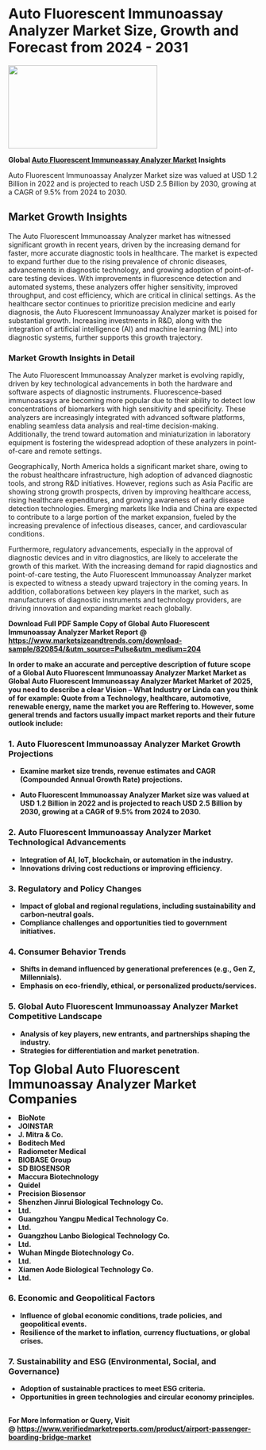 <H1>Auto Fluorescent Immunoassay Analyzer Market Size, Growth and Forecast from 2024 - 2031</H1><img class="aligncenter size-medium wp-image-584254" src="https://thirdeyenews.in/wp-content/uploads/2024/09/Global-Market-Research-300x168.jpeg" alt="" width="300" height="168" /><p><strong>Global&nbsp;<a href="https://www.marketsizeandtrends.com/download-sample/820854/&amp;utm_source=Pulse&amp;utm_medium=204">Auto Fluorescent Immunoassay Analyzer Market</a> Insights</strong></p><p>Auto Fluorescent Immunoassay Analyzer Market size was valued at USD 1.2 Billion in 2022 and is projected to reach USD 2.5 Billion by 2030, growing at a CAGR of 9.5% from 2024 to 2030.</p><p><h2>Market Growth Insights</h2> <p>The Auto Fluorescent Immunoassay Analyzer market has witnessed significant growth in recent years, driven by the increasing demand for faster, more accurate diagnostic tools in healthcare. The market is expected to expand further due to the rising prevalence of chronic diseases, advancements in diagnostic technology, and growing adoption of point-of-care testing devices. With improvements in fluorescence detection and automated systems, these analyzers offer higher sensitivity, improved throughput, and cost efficiency, which are critical in clinical settings. As the healthcare sector continues to prioritize precision medicine and early diagnosis, the Auto Fluorescent Immunoassay Analyzer market is poised for substantial growth. Increasing investments in R&D, along with the integration of artificial intelligence (AI) and machine learning (ML) into diagnostic systems, further supports this growth trajectory.</p> <p><strong></strong></p> <h3>Market Growth Insights in Detail</h3> <p>The Auto Fluorescent Immunoassay Analyzer market is evolving rapidly, driven by key technological advancements in both the hardware and software aspects of diagnostic instruments. Fluorescence-based immunoassays are becoming more popular due to their ability to detect low concentrations of biomarkers with high sensitivity and specificity. These analyzers are increasingly integrated with advanced software platforms, enabling seamless data analysis and real-time decision-making. Additionally, the trend toward automation and miniaturization in laboratory equipment is fostering the widespread adoption of these analyzers in point-of-care and remote settings.</p> <p>Geographically, North America holds a significant market share, owing to the robust healthcare infrastructure, high adoption of advanced diagnostic tools, and strong R&D initiatives. However, regions such as Asia Pacific are showing strong growth prospects, driven by improving healthcare access, rising healthcare expenditures, and growing awareness of early disease detection technologies. Emerging markets like India and China are expected to contribute to a large portion of the market expansion, fueled by the increasing prevalence of infectious diseases, cancer, and cardiovascular conditions.</p> <p>Furthermore, regulatory advancements, especially in the approval of diagnostic devices and in vitro diagnostics, are likely to accelerate the growth of this market. With the increasing demand for rapid diagnostics and point-of-care testing, the Auto Fluorescent Immunoassay Analyzer market is expected to witness a steady upward trajectory in the coming years. In addition, collaborations between key players in the market, such as manufacturers of diagnostic instruments and technology providers, are driving innovation and expanding market reach globally.</p> <p><strong></p><p><span class=""><strong>Download Full PDF Sample Copy of Global Auto Fluorescent Immunoassay Analyzer Market Report</strong> @ <a href="https://www.marketsizeandtrends.com/download-sample/820854/&amp;utm_source=Pulse&amp;utm_medium=204" target="_blank">https://www.marketsizeandtrends.com/download-sample/820854/&amp;utm_source=Pulse&amp;utm_medium=204</a></span></p><p>In order to make an accurate and perceptive description of future scope of a Global&nbsp;Auto Fluorescent Immunoassay Analyzer Market Market as Global&nbsp;Auto Fluorescent Immunoassay Analyzer Market Market of 2025, you need to describe a clear Vision &ndash; What Industry or Linda can you think of for example: Quote from a Technology, healthcare, automotive, renewable energy, name the market you are Reffering to. However, some general trends and factors usually impact market reports and their future outlook include:</p><h3>1.&nbsp;<strong>Auto Fluorescent Immunoassay Analyzer Market Growth Projections</strong></h3><ul><li>Examine market size trends, revenue estimates and CAGR (Compounded Annual Growth Rate) projections.</li><li><p>Auto Fluorescent Immunoassay Analyzer Market size was valued at USD 1.2 Billion in 2022 and is projected to reach USD 2.5 Billion by 2030, growing at a CAGR of 9.5% from 2024 to 2030.</p></li></ul><h3>2.&nbsp;<strong>Auto Fluorescent Immunoassay Analyzer Market Technological Advancements</strong></h3><ul><li>Integration of AI, IoT, blockchain, or automation in the industry.</li><li>Innovations driving cost reductions or improving efficiency.</li></ul><h3>3.&nbsp;<strong>Regulatory and Policy Changes</strong></h3><ul><li>Impact of global and regional regulations, including sustainability and carbon-neutral goals.</li><li>Compliance challenges and opportunities tied to government initiatives.</li></ul><h3>4.&nbsp;<strong>Consumer Behavior Trends</strong></h3><ul><li>Shifts in demand influenced by generational preferences (e.g., Gen Z, Millennials).</li><li>Emphasis on eco-friendly, ethical, or personalized products/services.</li></ul><h3>5.&nbsp;<strong>Global Auto Fluorescent Immunoassay Analyzer Market Competitive Landscape</strong></h3><ul><li>Analysis of key players, new entrants, and partnerships shaping the industry.</li><li>Strategies for differentiation and market penetration.</li></ul><p data-pm-slice="1 1 []"><span style="color: inherit; font-family: inherit; font-size: 25px;">Top Global Auto Fluorescent Immunoassay Analyzer Market Companies</span></p><div class="" data-test-id=""><p><li>BioNote</li><li> JOINSTAR</li><li> J. Mitra & Co.</li><li> Boditech Med</li><li> Radiometer Medical</li><li> BIOBASE Group</li><li> SD BIOSENSOR</li><li> Maccura Biotechnology</li><li> Quidel</li><li> Precision Biosensor</li><li> Shenzhen Jinrui Biological Technology Co.</li><li> Ltd.</li><li> Guangzhou Yangpu Medical Technology Co.</li><li> Ltd.</li><li> Guangzhou Lanbo Biological Technology Co.</li><li> Ltd.</li><li> Wuhan Mingde Biotechnology Co.</li><li> Ltd.</li><li> Xiamen Aode Biological Technology Co.</li><li> Ltd.</li></p></div><h3>6.&nbsp;<strong>Economic and Geopolitical Factors</strong></h3><ul><li>Influence of global economic conditions, trade policies, and geopolitical events.</li><li>Resilience of the market to inflation, currency fluctuations, or global crises.</li></ul><h3>7.&nbsp;<strong>Sustainability and ESG (Environmental, Social, and Governance)</strong></h3><ul><li>Adoption of sustainable practices to meet ESG criteria.</li><li>Opportunities in green technologies and circular economy principles.</li></ul><h2><strong style="font-size: 14px;">For More Information or Query, Visit @&nbsp;</strong><a style="background-color: #ffffff; font-size: 14px;" href="https://www.marketsizeandtrends.com/report/auto-fluorescent-immunoassay-analyzer-market/" target="_blank">https://www.verifiedmarketreports.com/product/airport-passenger-boarding-bridge-market</a></h2>
